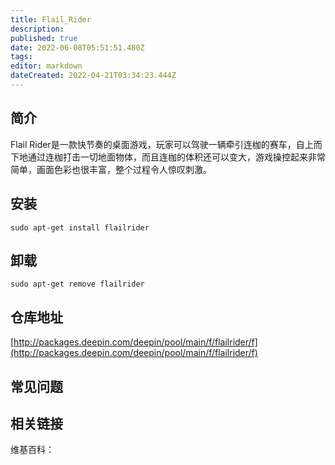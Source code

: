 ```yaml
---
title: Flail_Rider
description: 
published: true
date: 2022-06-08T05:51:51.480Z
tags: 
editor: markdown
dateCreated: 2022-04-21T03:34:23.444Z
---
```


## 简介

Flail Rider是一款快节奏的桌面游戏，玩家可以驾驶一辆牵引连枷的赛车，自上而下地通过连枷打击一切地面物体，而且连枷的体积还可以变大，游戏操控起来非常简单，画面色彩也很丰富，整个过程令人惊叹刺激。

## 安装

`sudo apt-get install flailrider`

## 卸载

`sudo apt-get remove flailrider`

## 仓库地址

[http://packages.deepin.com/deepin/pool/main/f/flailrider/f](http://packages.deepin.com/deepin/pool/main/f/flailrider/f)

## 常见问题

## 相关链接

维基百科：
